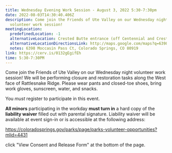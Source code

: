 ```yaml
---
title: Wednesday Evening Work Session - August 3, 2022 5:30-7:30pm
date: 2022-08-03T14:30:40.406Z
description: Come join the Friends of Ute Valley on our Wednesday night
  volunteer work session!
meetingLocation:
  predefinedLocation: -1
  alternativeLocation: Crested Butte entrance (off Centennial and Crested Butte)
  alternativeLocationDirectionsLink: http://maps.google.com/maps?q=6398+Moccasin+Pass+Ct,+Colorado+Springs,+CO+80919
  notes: 6398 Moccasin Pass Ct, Colorado Springs, CO 80919
link: https://cerv.is/0132gEgifEh
time: 5:30-7:30PM
---
```


Come join the Friends of Ute Valley on our Wednesday night volunteer work session! We will be performing closure and restoration tasks along the West face of Rattlesnake Ridge. Please wear pants and closed-toe shoes, bring work gloves, sunscreen, water, and snacks.

You _must_ register to participate in this event.

**All minors** participating in the workday **must turn in** a hard copy of the **liability waiver** filled out with parental signature. Liability waiver will be available at event sign-in or is accessible at the following address:

<https://coloradosprings.gov/parks/page/parks-volunteer-opportunities?mlid=4431>

click "View Consent and Release Form" at the bottom of the page.
